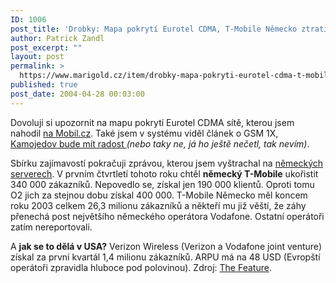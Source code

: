 ```yaml
---
ID: 1006
post_title: 'Drobky: Mapa pokrytí Eurotel CDMA, T-Mobile Německo ztratil'
author: Patrick Zandl
post_excerpt: ""
layout: post
permalink: >
  https://www.marigold.cz/item/drobky-mapa-pokryti-eurotel-cdma-t-mobile-nemecko-ztratil
published: true
post_date: 2004-04-28 00:03:00
---
```

<P>Dovoluji si upozornit na mapu pokrytí Eurotel CDMA sítě, kterou jsem nahodil <A href="http://mobil.idnes.cz/mobilni_komunikace/operatori/sluzby/sluzby_eurotel/cdma040428.html" target=_blank>na Mobil.cz</A>. Také jsem v systému viděl článek o GSM 1X, <A href="http://vucako.bloguje.cz/38775_item.php" target=_blank>Kamojedov bude mít radost </A><EM>(nebo taky ne, já ho ještě nečetl, tak nevím)</EM>.</P>
<P>Sbírku zajímavostí pokračuji zprávou, kterou jsem vyštrachal na <A href="http://www.computerwoche.de/index.cfm?pageid=254&amp;type=detail&amp;artid=60111" target=_blank>německých serverech</A>. V prvním čtvrtletí tohoto roku chtěl <STRONG>německý T-Mobile</STRONG> ukořistit 340 000 zákazníků. Nepovedlo se, získal jen 190 000 klientů. Oproti tomu O2 jich za stejnou dobu získal 400 000. T-Mobile Německo měl koncem roku 2003 celkem 26,3 milionu zákazníků a někteří mu již věští, že záhy přenechá post největšího německého operátora Vodafone. Ostatní operátoři zatím nereportovali. </P>
<P>A <STRONG>jak se to dělá v USA?</STRONG> Verizon Wireless (Verizon a Vodafone joint venture) získal za první kvartál 1,4 milionu zákazníků. ARPU má na 48 USD (Evropští operátoři zpravidla hluboce pod polovinou). Zdroj: <A href="http://www.thefeature.com/article?articleid=100568" target=_blank>The Feature</A>.</P>
